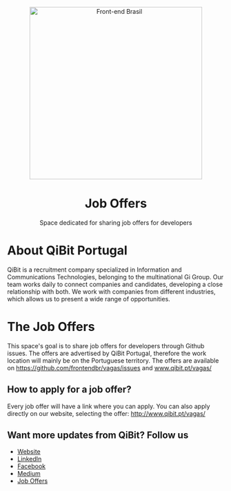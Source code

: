 <p align="center">
<img src="http://www.qibit.pt/wp-content/uploads/2015/07/logo-qibit-high.png" width="400" alt="Front-end Brasil">
</p>
<h1 align="center">Job Offers</h1>
<p align="center">Space dedicated for sharing job offers for developers</p>

# About QiBit Portugal

QiBit is a recruitment company specialized in Information and Communications Technologies, belonging to the multinational Gi Group. 
Our team works daily to connect companies and candidates, developing a close relationship with both.
We work with companies from different industries, which allows us to present a wide range of opportunities.  

# The Job Offers

This space's goal is to share job offers for developers through Github issues. 
The offers are advertised by QiBit Portugal, therefore the work location will mainly be on the Portuguese territory.
The offers are available on https://github.com/frontendbr/vagas/issues and www.qibit.pt/vagas/

## How to apply for a job offer?

Every job offer will have a link where you can apply. You can also apply directly on our website, selecting the offer: http://www.qibit.pt/vagas/

## Want more updates from QiBit? Follow us

- [Website](http://www.qibit.pt/)
- [LinkedIn](https://www.linkedin.com/company/qibit-portugal/)
- [Facebook](https://www.facebook.com/qibitportugal/)
- [Medium]()
- [Job Offers](http://www.qibit.pt/vagas/)
